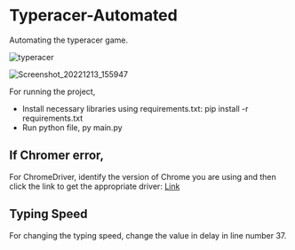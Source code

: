 # Typeracer-Automated
Automating the typeracer game.

![typeracer](https://user-images.githubusercontent.com/63343297/207296542-1de6141d-9edd-49af-8df6-d4be1143f225.gif)

![Screenshot_20221213_155947](https://user-images.githubusercontent.com/63343297/207296625-6431a733-ee1e-4d2c-bcd3-df087919676f.png)


For running the project, 
- Install necessary libraries using requirements.txt: pip install -r requirements.txt 
- Run python file, py main.py

## If Chromer error,
For ChromeDriver, identify the version of Chrome you are using and then click the link to get the appropriate driver: [Link](https://chromedriver.chromium.org/downloads) 

## Typing Speed
For changing the typing speed, change the value in delay in line number 37. 
